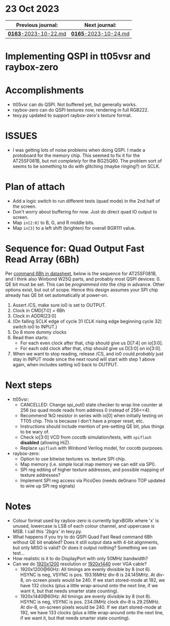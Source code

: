 # 23 Oct 2023

| Previous journal: | Next journal: |
|-|-|
| [**0163**-2023-10-22.md](./0163-2023-10-22.md) | [**0165**-2023-10-24.md](./0165-2023-10-24.md) |

# Implementing QSPI in tt05vsr and raybox-zero

# Accomplishments

*   tt05vsr can do QSPI. Not buffered yet, but generally works.
*   raybox-zero can do QSPI textures now, rendering in full RGB222.
*   texy.py updated to support raybox-zero's texture format.

# ISSUES

*   I was getting lots of noise problems when doing QSPI. I made a protoboard for the memory chip. This seemed to fix it for the AT25SF081B, but not *completely* for the BG25Q80. The problem sort of seems to be something to do with glitching (maybe ringing?) on SCLK.


# Plan of attach

*   Add a logic switch to run different tests (quad mode) in the 2nd half of the screen.
*   Don't worry about buffering for now. Just do direct quad IO output to screen.
*   Map `in[2:0]` to B, G, and R middle bits.
*   Map `in[3]` to a left shift (brighten) for overall BGR111 value.

# Sequence for: Quad Output Fast Read Array (6Bh)

Per [command 6Bh in datasheet](https://www.renesas.com/us/en/document/dst/at25sf081b-datasheet#page=18&zoom=100,62,550),
below is the sequence for AT25SF081B, and I think also Winbond W25Q parts, and probably most QSPI devices:
0.  QE bit must be set. This can be *programmed into* the chip in advance.
    Other options exist, but out of scope. Hence this design assumes your
    SPI chip already has QE bit set automatically at power-on.
1.  Assert /CS, make sure io0 is set to OUTPUT.
2.  Clock in CMD[7:0] = 6Bh
3.  Clock in ADDR[23:0]
4.  (On falling SCLK edge of cycle 31 (CLK rising edge beginning cycle 32) switch io0 to INPUT.)
5.  Do 8 more dummy clocks
6.  Read then starts:
    *   For each even clock after that, chip should give us D[7:4] on io[3:0].
    *   For each odd clock after that, chip should give us D[3:0] on io[3:0].
7.  When we want to stop reading, release /CS, and io0 could *probably* just stay in INPUT mode since the next round will start with step 1 above again, when includes setting io0 back to OUTPUT.

# Next steps

*   tt05vsr:
    *   CANCELLED: Change spi_out0 state checker to wrap line counter at 256 (so quad mode reads from address 0 instead of 256<<4).
    *   Recommend 1k&ohm; resistor in series with io[0] when initially testing on TT05 chip. This is because I don't have a proper reset, etc.
    *   Instructions should include mention of pre-setting QE bit, plus things to be wary of.
    *   Check io[3:0] VCD from cocotb simulation/tests, with `spiflash` **disabled** (allowing HiZ).
    *   Replace `spiflash` with Winbond Verilog model, for cocotb purposes.
*   raybox-zero:
    *   Option to use bitwise textures vs. texture SPI chip.
    *   Map memory (i.e. simple local map memory we can edit via SPI).
    *   SPI reg editing of higher texture addresses, and possible mapping of texture addresses?
    *   Implement SPI reg access via PicoDeo (needs de0nano TOP updated to wire up SPI reg signals)

# Notes

*   Colour format used by raybox-zero is currently bgrxBGRx where 'x' is unused, lowercase is LSB of each colour channel, and uppercase is MSB. I call this '2bgrx' in texy.py.
*   What happens if you try to do QSPI Quad Fast Read command 6Bh without QE bit enabled? Does it still output data with 4-bit alignments, but only MISO is valid? Or does it output nothing? Something we can test...
*   How realistic is it to do DisplayPort with only 50MHz bandwidth?
*   Can we do [1920x1200](http://tinyvga.com/vga-timing/1920x1200@60Hz) resolution or [1920x1440](http://tinyvga.com/vga-timing/1920x1440@60Hz) over VGA cable?
    *   1920x1200@60Hz: All timings are evenly divisible by 8 (not 6). HSYNC is neg, VSYNC is pos. 193.16MHz div-8 is 24.145MHz.
        At div-8, on-screen pixels would be 240. If we start stored-mode at 192, we have 132 clocks (plus a little wrap-around onto the next line, if we want it, but that needs smarter state counting).
    *   1920x1440@60Hz: All timings are evenly divisible by 8 (not 6). HSYNC is neg, VSYNC is pos. 234.0MHz clock div-8 is 29.25MHz.
        At div-8, on-screen pixels would be 240. If we start stored-mode at 192, we have 133 clocks (plus a little wrap-around onto the next line, if we want it, but that needs smarter state counting).
